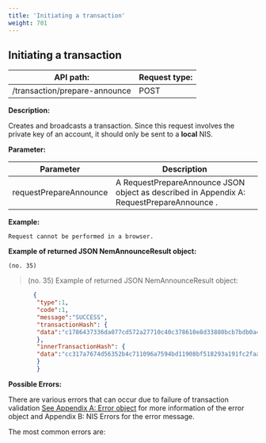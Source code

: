 ```yaml
---
title: 'Initiating a transaction'
weight: 701
---
```


 
## Initiating a transaction 
| API path: | Request type:  |
|------|------|
| /transaction/prepare-announce | POST|

 
**Description:**
 
Creates and broadcasts a transaction. Since this request involves the private key of an account, it should only be sent to a **local** NIS.

 
**Parameter:**
 

| Parameter | Description |
|------|------|
|  requestPrepareAnnounce   |  A RequestPrepareAnnounce JSON object as described in Appendix A: RequestPrepareAnnounce .    |

 
**Example:**
 
`Request cannot be performed in a browser.`
 
**Example of returned JSON NemAnnounceResult object:**

`(no. 35) `

>    (no. 35) Example of returned JSON NemAnnounceResult object:

 
```json
       {
        "type":1,
        "code":1,
        "message":"SUCCESS",
        "transactionHash": {
        "data":"c1786437336da077cd572a27710c40c378610e8d33880bcb7bdb0a42e3d35586"
        },
        "innerTransactionHash": {
        "data":"cc317a7674d56352b4c711096a7594bd11908bf518293a191fc2faa12eac0fbb"
        }
        }
``` 
**Possible Errors:**
 
There are various errors that can occur due to failure of transaction validation [See Appendix A: Error object](#error-object) for more information of the error object and Appendix B: NIS Errors for the error message. 

 
The most common errors are:

 
